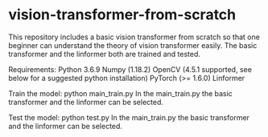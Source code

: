 # vision-transformer-from-scratch
This repository includes a basic vision transformer from scratch so that  one beginner can understand the theory of vision transformer easily. The basic transformer and the linformer both are trained and tested.

Requirements:
Python 3.6.9
Numpy (1.18.2)
OpenCV (4.5.1 supported, see below for a suggested python installation)
PyTorch (>= 1.6.0)
Linformer

Train the model:
python main_train.py
In the main_train.py the basic transformer and the linformer can be selected.

Test the model:
python test.py
In the main_train.py the basic transformer and the linformer can be selected.
